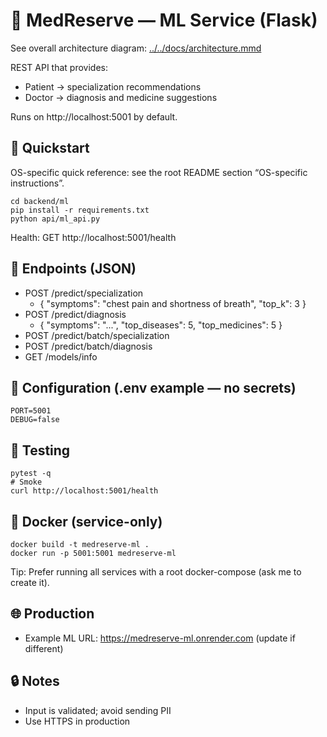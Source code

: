 # 🧠 MedReserve — ML Service (Flask)

See overall architecture diagram: [../../docs/architecture.mmd](../../docs/architecture.mmd)

REST API that provides:
- Patient → specialization recommendations
- Doctor → diagnosis and medicine suggestions

Runs on http://localhost:5001 by default.

## 🚀 Quickstart

OS-specific quick reference: see the root README section “OS-specific instructions”.
```
cd backend/ml
pip install -r requirements.txt
python api/ml_api.py
```

Health: GET http://localhost:5001/health

## 📡 Endpoints (JSON)
- POST /predict/specialization
  - { "symptoms": "chest pain and shortness of breath", "top_k": 3 }
- POST /predict/diagnosis
  - { "symptoms": "...", "top_diseases": 5, "top_medicines": 5 }
- POST /predict/batch/specialization
- POST /predict/batch/diagnosis
- GET /models/info

## 🔧 Configuration (.env example — no secrets)
```
PORT=5001
DEBUG=false
```

## 🧪 Testing
```
pytest -q
# Smoke
curl http://localhost:5001/health
```

## 🐳 Docker (service-only)
```
docker build -t medreserve-ml .
docker run -p 5001:5001 medreserve-ml
```

Tip: Prefer running all services with a root docker-compose (ask me to create it).

## 🌐 Production
- Example ML URL: https://medreserve-ml.onrender.com (update if different)

## 🔒 Notes
- Input is validated; avoid sending PII
- Use HTTPS in production
